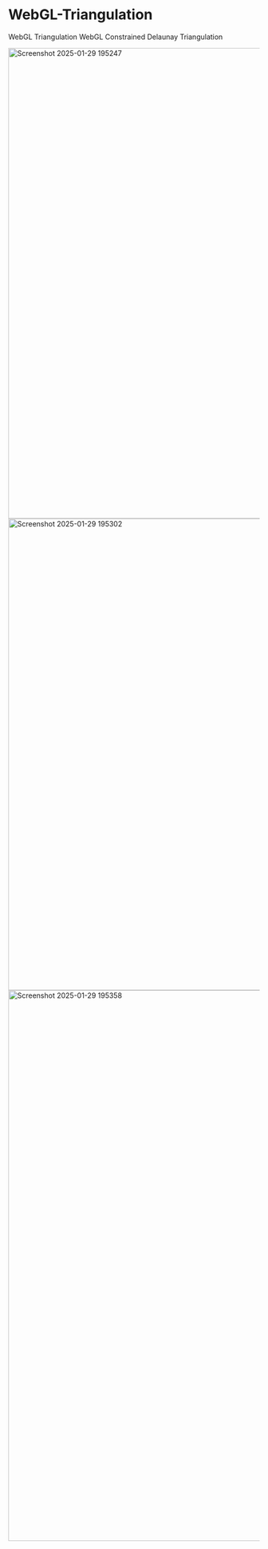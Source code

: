 # WebGL-Triangulation
WebGL Triangulation
WebGL Constrained Delaunay Triangulation

<img width="944" alt="Screenshot 2025-01-29 195247" src="https://github.com/user-attachments/assets/45b0d5fa-eb9b-41c8-a695-36defbcd3c6a" />

<img width="946" alt="Screenshot 2025-01-29 195302" src="https://github.com/user-attachments/assets/85bf9fe1-45d0-454c-b991-dacda79aa288" />

<img width="1105" alt="Screenshot 2025-01-29 195358" src="https://github.com/user-attachments/assets/cd9fa44b-b072-4c95-896c-7283825b7176" />
